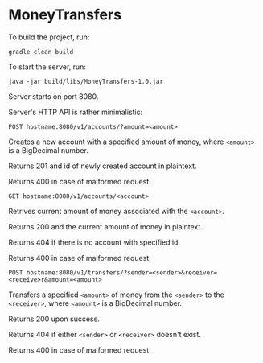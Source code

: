 # MoneyTransfers

To build the project, run:
```
gradle clean build
```

To start the server, run:
```
java -jar build/libs/MoneyTransfers-1.0.jar
```
Server starts on port 8080.

Server's HTTP API is rather minimalistic:

```
POST hostname:8080/v1/accounts/?amount=<amount>
```
Creates a new account with a specified amount of money, where `<amount>` is a BigDecimal number.

Returns 201 and id of newly created account in plaintext.

Returns 400 in case of malformed request.

```
GET hostname:8080/v1/accounts/<account>
```
Retrives current amount of money associated with the `<account>`.

Returns 200 and the current amount of money in plaintext.

Returns 404 if there is no account with specified id.

Returns 400 in case of malformed request.

```
POST hostname:8080/v1/transfers/?sender=<sender>&receiver=<receive>r&amount=<amount>
```
Transfers a specified `<amount>` of money from the `<sender>` to the `<receiver>`, where `<amount>` is a BigDecimal number.

Returns 200 upon success.

Returns 404 if either `<sender>` or `<receiver>` doesn't exist.

Returns 400 in case of malformed request.
